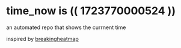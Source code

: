 # time_now is (( 1723770000524 ))

an automated repo that shows the currnent time

inspired by [breakingheatmap](https://github.com/breakingheatmap/breakingheatmap)